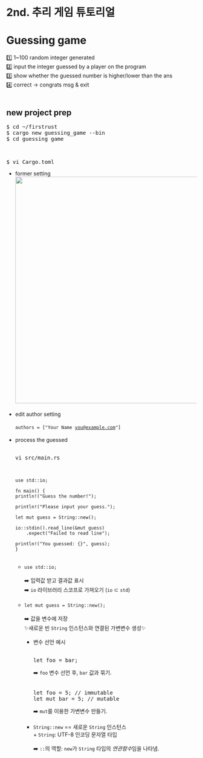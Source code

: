 2nd. 추리 게임 튜토리얼
=============
# Guessing game
1️⃣ 1~100 random integer generated<br>
2️⃣ input the integer guessed by a player on the program<br>
3️⃣ show whether the guessed number is higher/lower than the ans<br>
4️⃣ correct → congrats msg & exit<br><br>

## new project prep
<pre>
$ cd ~/firstrust
$ cargo new guessing_game --bin
$ cd guessing_game
</pre><br>
<pre>$ vi Cargo.toml</pre>
* former setting<br>
  <img src="https://github.com/redzzzi/rust23summer/assets/127263392/1e622d84-af51-46ee-96de-f35cec95ab13" width="600px"><br><br>
* edit author setting<br><br>
  <code>authors = ["Your Name <you@example.com>"]</code><br><br>
* process the guessed<br><br>
  <pre>vi src/main.rs</pre><br>
  <pre><code>use std::io;

  fn main() {
  println!("Guess the number!");

  println!("Please input your guess.");

  let mut guess = String::new();

  io::stdin().read_line(&mut guess)
      .expect("Failed to read line");

  println!("You guessed: {}", guess);
  }
  </code></pre><br>
  * <code>use std::io;</code><br><br>
    ➡️ 입력값 받고 결과값 표시<br>
    ➡️ <code>io</code> 라이브러리 스코프로 가져오기 (<code>io</code> ⊂ <code>std</code>)<br><br>
  * <code>let mut guess = String::new();</code><br><br>
    ➡️ 값을 변수에 저장<br>
    ✨새로운 빈 <code>String</code> 인스턴스와 연결된 가변변수 생성✨<br><br>
    * 변수 선언 예시<br><br>
      <pre>let foo = bar;</pre> ➡️ <code>foo</code> 변수 선언 후, <code>bar</code> 값과 묶기.<br><br>
      <pre>let foo = 5; // immutable
      let mut bar = 5; // mutable</pre> ➡️ <code>mut</code>를 이용한 가변변수 만들기.<br><br>
    * <code>String::new</code> == 새로운 <code>String</code> 인스턴스<br>
      \+ <code>String</code>: UTF-8 인코딩 문자열 타입<br><br>
      ➡️ <code>::</code>의 역할: <code>new</code>가 <code>String</code> 타입의 <i>연관함수</i>임을 나타냄.<br>
      
